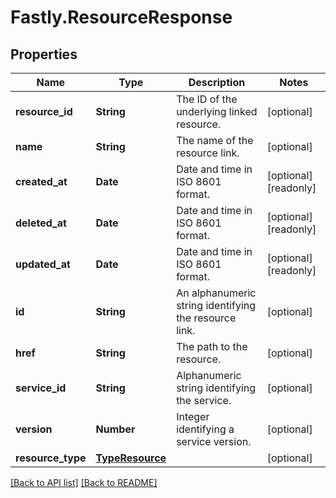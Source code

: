 # Fastly.ResourceResponse

## Properties

Name | Type | Description | Notes
------------ | ------------- | ------------- | -------------
**resource_id** | **String** | The ID of the underlying linked resource. | [optional] 
**name** | **String** | The name of the resource link. | [optional] 
**created_at** | **Date** | Date and time in ISO 8601 format. | [optional] [readonly] 
**deleted_at** | **Date** | Date and time in ISO 8601 format. | [optional] [readonly] 
**updated_at** | **Date** | Date and time in ISO 8601 format. | [optional] [readonly] 
**id** | **String** | An alphanumeric string identifying the resource link. | [optional] 
**href** | **String** | The path to the resource. | [optional] 
**service_id** | **String** | Alphanumeric string identifying the service. | [optional] 
**version** | **Number** | Integer identifying a service version. | [optional] 
**resource_type** | [**TypeResource**](TypeResource.md) |  | [optional] 


[[Back to API list]](../../README.md#endpoints) [[Back to README]](../../README.md)
